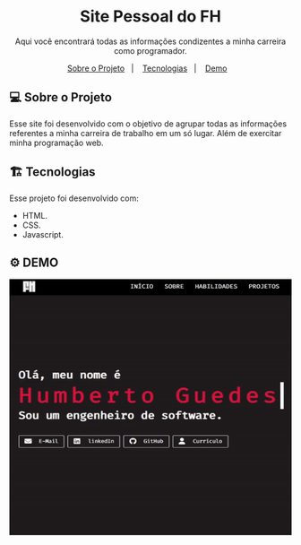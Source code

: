 <h1 align="center"> Site Pessoal do FH </h1>

<p align="center">
Aqui você encontrará todas as informações condizentes a minha carreira como programador.
</p>

<p align="center">
  <a href="#-Sobre o Projeto">Sobre o Projeto</a>&nbsp;&nbsp;&nbsp;|&nbsp;&nbsp;&nbsp;
  <a href="#%EF%B8%8F-tecnologias">Tecnologias</a>&nbsp;&nbsp;&nbsp;|&nbsp;&nbsp;&nbsp;
  <a href="#%EF%B8%8F-demo">Demo</a>&nbsp;&nbsp;&nbsp;
</p>

## 💻 Sobre o Projeto

Esse site foi desenvolvido com o objetivo de agrupar todas as informações referentes a minha carreira de trabalho em um só lugar. Além de exercitar minha programação web.

## 🏗️ Tecnologias

Esse projeto foi desenvolvido com:

- HTML.
- CSS.
- Javascript.

## ⚙️ DEMO

<img alt="Demo" src="project/demo.gif">
